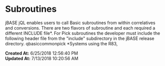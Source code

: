 # Subroutines

jBASE jQL enables users to call Basic subroutines from within correlatives and conversions. There are two flavors of subroutine and each required a different INCLUDE file*. For Pick subroutines the developer must include the following header file from the "include" subdirectory in the jBASE release directory. qbasiccommonpick *Systems using the R83,  

**Created At:** 6/25/2018 12:56:40 PM  
**Updated At:** 7/13/2018 10:20:56 AM  

